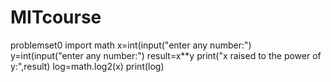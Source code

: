 # MITcourse
problemset0
import math
x=int(input("enter any number:")
y=int(input("enter any number:")
result=x**y
print("x raised to the power of y:",result)
log=math.log2(x)
print(log)
